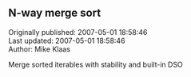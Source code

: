 ## N-way merge sort  
Originally published: 2007-05-01 18:58:46  
Last updated: 2007-05-01 18:58:46  
Author: Mike Klaas  
  
Merge sorted iterables with stability and built-in DSO